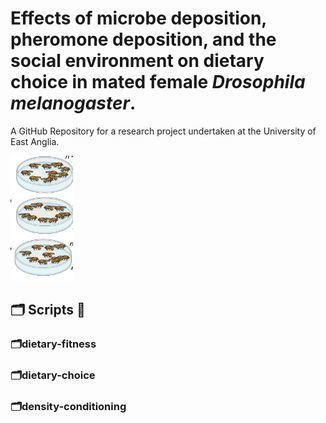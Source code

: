 
# Effects of microbe deposition, pheromone deposition, and the social environment on dietary choice in mated female *Drosophila melanogaster*.

A GitHub Repository for a research project undertaken at the University of East Anglia. 

<img title="droso pic" alt="drosopAlt text" src="images/dietarychoice.png" width=100 height=200>


## 🗂 Scripts 📜

### 🗂️dietary-fitness

### 🗂️dietary-choice

### 🗂️density-conditioning